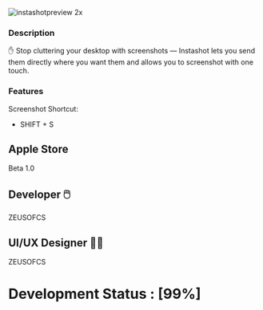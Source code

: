 

![instashotpreview 2x](https://cloud.githubusercontent.com/assets/19171147/26785612/4b9eeda6-49d1-11e7-85c4-532fec10ae6e.png)

### Description

✋ Stop cluttering your desktop with screenshots — Instashot lets you send them directly where you want them and allows you to screenshot with one touch.

### Features
  Screenshot Shortcut:
  - SHIFT + S 
  
## Apple Store 
Beta 1.0

## Developer  🖱️ 

ZEUSOFCS

## UI/UX Designer 👨‍🎨

ZEUSOFCS









# Development Status : [99%]
